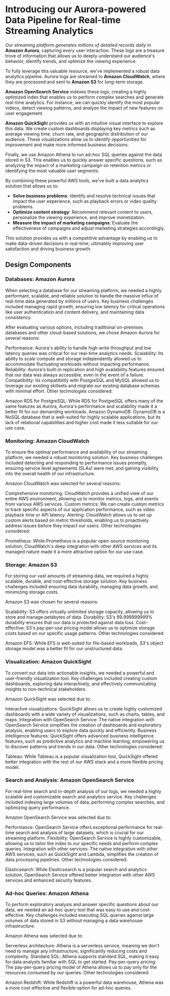 # Introducing our Aurora-powered Data Pipeline for Real-time Streaming Analytics

*Our streaming platform generates millions of detailed records daily* in **Amazon Aurora**, capturing every user interaction. These logs are a treasure trove of information that allows us to deeply understand our audience's behavior, identify trends, and optimize the viewing experience. 

To fully leverage this valuable resource, we've implemented a robust data analytics pipeline. Aurora logs are streamed to **Amazon CloudWatch**, where they are processed and sent to **Amazon S3** for long-term storage. 
 
**Amazon OpenSearch Service** indexes these logs, creating a highly optimized index that enables us to perform complex searches and generate real-time analytics. For instance, we can quickly identify the most popular videos, detect viewing patterns, and analyze the impact of new features on user engagement.

**Amazon QuickSigh**t provides us with an intuitive visual interface to explore this data. We create custom dashboards displaying key metrics such as average viewing time, churn rate, and geographic distribution of our audience. These visualizations allow us to identify opportunities for improvement and make more informed business decisions.

Finally, we use Amazon Athena to run ad-hoc SQL queries against the data stored in S3. This enables us to quickly answer specific questions, such as analyzing the impact of a marketing campaign on retention metrics or identifying the most valuable user segments.

By combining these powerful AWS tools, we've built a data analytics solution that allows us to:

- **Solve business problems**: Identify and resolve technical issues that impact the user experience, such as playback errors or video quality problems.
- **Optimize content strategy**: Recommend relevant content to users, personalize the viewing experience, and improve monetization.
- **Measure the impact of marketing campaigns**: Evaluate the effectiveness of campaigns and adjust marketing strategies accordingly.

This solution provides us with a competitive advantage by enabling us to make data-driven decisions in real-time, ultimately improving user satisfaction and driving business growth.

## Design Components

### Databases: Amazon Aurora
When selecting a database for our streaming platform, we needed a highly performant, scalable, and reliable solution to handle the massive influx of real-time data generated by millions of users. Key business challenges included managing rapid growth, ensuring low latency for critical operations like user authentication and content delivery, and maintaining data consistency.

After evaluating various options, including traditional on-premises databases and other cloud-based solutions, we chose Amazon Aurora for several reasons:

Performance: Aurora's ability to handle high write throughput and low latency queries was critical for our real-time analytics needs.
Scalability: Its ability to scale compute and storage independently allowed us to accommodate fluctuating workloads without impacting performance.
Reliability: Aurora's built-in replication and high availability features ensured that our data was always accessible, even in the event of a failure.
Compatibility: Its compatibility with PostgreSQL and MySQL allowed us to leverage our existing skillsets and migrate our existing database schemas with minimal effort.
Other technologies considered:

Amazon RDS for PostgreSQL: While RDS for PostgreSQL offers many of the same features as Aurora, Aurora's performance and scalability made it a better fit for our demanding workloads.
Amazon DynamoDB: DynamoDB is a NoSQL database that is well-suited for highly scalable applications, but its lack of relational capabilities and higher cost made it less suitable for our use case.

### Monitoring: Amazon CloudWatch
To ensure the optimal performance and availability of our streaming platform, we needed a robust monitoring solution. Key business challenges included detecting and responding to performance issues promptly, ensuring service level agreements (SLAs) were met, and gaining visibility into the overall health of our infrastructure.

Amazon CloudWatch was selected for several reasons:

Comprehensive monitoring: CloudWatch provides a unified view of our entire AWS environment, allowing us to monitor metrics, logs, and events from various AWS services.
Custom metrics: We can create custom metrics to track specific aspects of our application performance, such as video playback time or API latency.
Alerting: CloudWatch allows us to set up custom alerts based on metric thresholds, enabling us to proactively address issues before they impact our users.
Other technologies considered:

Prometheus: While Prometheus is a popular open-source monitoring solution, CloudWatch's deep integration with other AWS services and its managed nature made it a more attractive option for our use case.

### Storage: Amazon S3
For storing our vast amounts of streaming data, we required a highly scalable, durable, and cost-effective storage solution. Key business challenges included ensuring data durability, managing data growth, and minimizing storage costs.

Amazon S3 was chosen for several reasons:

Scalability: S3 offers virtually unlimited storage capacity, allowing us to store and manage petabytes of data.
Durability: S3's 99.999999999% durability ensures that our data is protected against data loss.
Cost-effective: S3's pay-per-use pricing model allows us to optimize storage costs based on our specific usage patterns.
Other technologies considered:

Amazon EFS: While EFS is well-suited for file-based workloads, S3's object storage model was a better fit for our unstructured data.


### Visualization: Amazon QuickSight
To convert our data into actionable insights, we needed a powerful and user-friendly visualization tool. Key challenges included creating custom dashboards, exploring data interactively, and effectively communicating insights to non-technical stakeholders.

Amazon QuickSight was selected due to:

Interactive visualizations: QuickSight allows us to create highly customized dashboards with a wide variety of visualizations, such as charts, tables, and maps.
Integration with OpenSearch Service: The native integration with OpenSearch Service simplifies the creation of dashboards and exploratory analysis, enabling users to explore data quickly and efficiently.
Business intelligence features: QuickSight offers advanced business intelligence features, such as predictive analytics and machine learning, empowering us to discover patterns and trends in our data.
Other technologies considered:

Tableau: While Tableau is a popular visualization tool, QuickSight offered better integration with the rest of our AWS stack and a more flexible pricing model.

### Search and Analysis: Amazon OpenSearch Service
For real-time search and in-depth analysis of our logs, we needed a highly scalable and customizable search and analytics service. Key challenges included indexing large volumes of data, performing complex searches, and optimizing query performance.

Amazon OpenSearch Service was selected due to:

Performance: OpenSearch Service offers exceptional performance for real-time search and analysis of large datasets, which is crucial for our streaming platform.
Flexibility: OpenSearch Service is highly customizable, allowing us to tailor the index to our specific needs and perform complex queries.
Integration with other services: The native integration with other AWS services, such as QuickSight and Lambda, simplifies the creation of data processing pipelines.
Other technologies considered:

Elasticsearch: While Elasticsearch is a popular search and analytics solution, OpenSearch Service offered better integration with other AWS services and enhanced security features.

### Ad-hoc Queries: Amazon Athena
To perform exploratory analysis and answer specific questions about our data, we needed an ad-hoc query tool that was easy to use and cost-effective. Key challenges included executing SQL queries against large volumes of data stored in S3 without managing a data warehouse infrastructure.

Amazon Athena was selected due to:

Serverless architecture: Athena is a serverless service, meaning we don't need to manage any infrastructure, significantly reducing costs and complexity.
Standard SQL: Athena supports standard SQL, making it easy for data analysts familiar with SQL to get started.
Pay-per-query pricing: The pay-per-query pricing model of Athena allows us to pay only for the resources consumed by our queries.
Other technologies considered:

Amazon Redshift: While Redshift is a powerful data warehouse, Athena was a more cost-effective and flexible option for ad-hoc queries.
